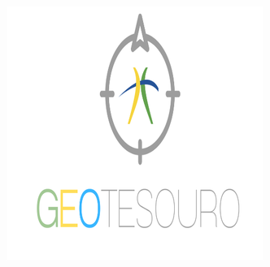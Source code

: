 <p align="center">
  <img width="1200" height="500" src="https://github.com/pbizil/geotesouro/blob/main/imgs/2.png">
</p>
